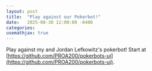 ```yaml
---
layout: post
title:  "Play against our Pokerbot!"
date:   2025-08-30 12:00:00 -0400
categories:
usemathjax: true
---
```


Play against my and Jordan Lefkowitz's pokerbot! Start at [https://github.com/PROA200/pokerbots-ui](https://github.com/PROA200/pokerbots-ui).
